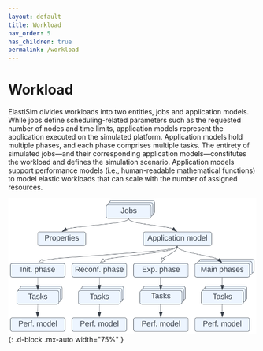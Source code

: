 ```yaml
---
layout: default
title: Workload
nav_order: 5
has_children: true
permalink: /workload
---
```


# Workload

ElastiSim divides workloads into two entities, jobs and application models. While jobs define scheduling-related parameters such as the requested number of nodes and time limits, application models represent the application executed on the simulated platform. Application models hold multiple phases, and each phase comprises multiple tasks. The entirety of simulated jobs—and their corresponding application models—constitutes the workload and defines the simulation scenario. Application models support performance models (i.e., human-readable mathematical functions) to model elastic workloads that can scale with the number of assigned resources.

![A figure describing the workload structure](/assets/images/Workload_structure.svg "Workload structure"){: .d-block .mx-auto width="75%" }
